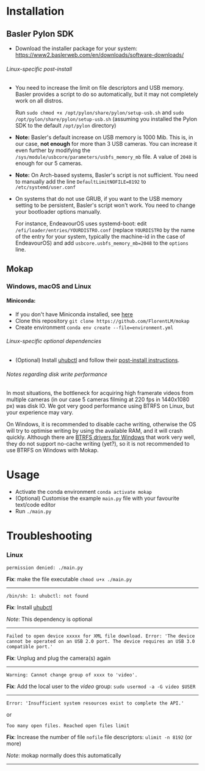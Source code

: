 # Installation

## Basler Pylon SDK

* Download the installer package for your system: https://www2.baslerweb.com/en/downloads/software-downloads/

###### Linux-specific post-install
* You need to increase the limit on file descriptors and USB memory.
    Basler provides a script to do so automatically, but it may not completely work on all distros.

    Run `sudo chmod +x /opt/pylon/share/pylon/setup-usb.sh` and `sudo /opt/pylon/share/pylon/setup-usb.sh` (assuming you installed the Pylon SDK to the default `/opt/pylon` directory)

* **Note:** Basler's default increase on USB memory is 1000 Mib. This is, in our case, **not enough** for more than 3 USB cameras. 
  You can increase it even further by modifying the `/sys/module/usbcore/parameters/usbfs_memory_mb` file.
  A value of `2048` is enough for our 5 cameras.
* **Note:** On Arch-based systems, Basler's script is not sufficient. You need to manually add the line `DefaultLimitNOFILE=8192` to `/etc/systemd/user.conf`
* On systems that do not use GRUB, if you want to the USB memory setting to be persistent, Basler's script won't work. You need to change your bootloader options manually.
    
    For instance, EndeavourOS uses systemd-boot: edit `/efi/loader/entries/YOURDISTRO.conf` (replace `YOURDISTRO` by the name of the entry for your system, typically the machine-id in the case of EndeavourOS) and add `usbcore.usbfs_memory_mb=2048` to the `options` line.

## Mokap

### Windows, macOS and Linux

#### Miniconda:
* If you don't have Miniconda installed, see [here](https://docs.conda.io/projects/miniconda/en/latest/)
* Clone this repository `git clone https://github.com/FlorentLM/mokap`
* Create environment `conda env create --file=environment.yml`

###### Linux-specific optional dependencies
  * (Optional) Install [uhubctl](https://github.com/mvp/uhubctl) and follow their [post-install instructions](https://github.com/mvp/uhubctl#linux-usb-permissions).

###### Notes regarding disk write performance
In most situations, the bottleneck for acquiring high framerate videos from multiple cameras (in our case 5 cameras filming at 220 fps in 1440x1080 px) was disk IO.
We got very good performance using BTRFS on Linux, but your experience may vary.

On Windows, it is recommended to disable cache writing, otherwise the OS will try to optimise writing by using the available RAM, and it will crash quickly.
Although there are [BTRFS drivers for Windows](https://github.com/maharmstone/btrfs) that work very well, they do not support no-cache writing (yet?), so it is not recommended to use BTRFS on Windows with Mokap.


# Usage

* Activate the conda environment `conda activate mokap`
* (Optional) Customise the example `main.py` file with your favourite text/code editor
* Run `./main.py`

# Troubleshooting

### Linux

    permission denied: ./main.py

**Fix**: make the file executable `chmod u+x ./main.py`

---

    /bin/sh: 1: uhubctl: not found

**Fix**: Install [uhubctl](https://github.com/mvp/uhubctl)

_Note_: This dependency is optional

---

    Failed to open device xxxxx for XML file download. Error: 'The device cannot be operated on an USB 2.0 port. The device requires an USB 3.0 compatible port.'

**Fix**: Unplug and plug the camera(s) again

---

    Warning: Cannot change group of xxxx to 'video'.

**Fix**:  Add the local user to the *video* group: `sudo usermod -a -G video $USER`

---

    Error: 'Insufficient system resources exist to complete the API.'
    
or
    
    Too many open files. Reached open files limit

**Fix**:  Increase the number of file `nofile` file descriptors: `ulimit -n 8192` (or more)

_Note_: mokap normally does this automatically

---